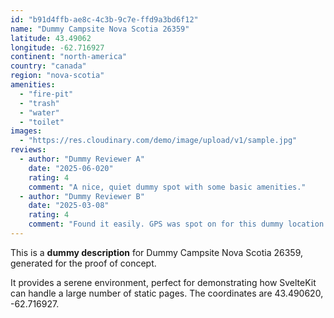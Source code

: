 ```yaml
---
id: "b91d4ffb-ae8c-4c3b-9c7e-ffd9a3bd6f12"
name: "Dummy Campsite Nova Scotia 26359"
latitude: 43.49062
longitude: -62.716927
continent: "north-america"
country: "canada"
region: "nova-scotia"
amenities:
  - "fire-pit"
  - "trash"
  - "water"
  - "toilet"
images:
  - "https://res.cloudinary.com/demo/image/upload/v1/sample.jpg"
reviews:
  - author: "Dummy Reviewer A"
    date: "2025-06-020"
    rating: 4
    comment: "A nice, quiet dummy spot with some basic amenities."
  - author: "Dummy Reviewer B"
    date: "2025-03-08"
    rating: 4
    comment: "Found it easily. GPS was spot on for this dummy location."
---
```


This is a **dummy description** for Dummy Campsite Nova Scotia 26359, generated for the proof of concept.

It provides a serene environment, perfect for demonstrating how SvelteKit can handle a large number of static pages. The coordinates are 43.490620, -62.716927.
